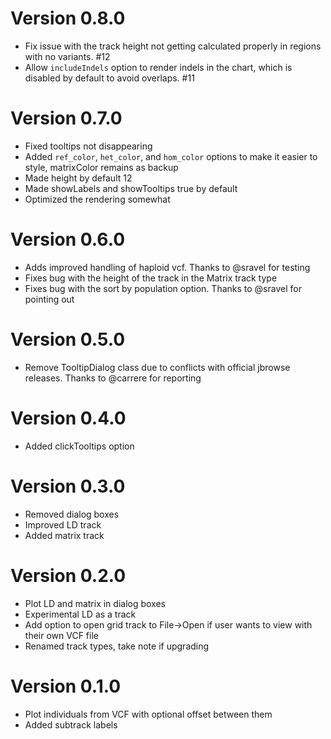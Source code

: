 # Version 0.8.0

- Fix issue with the track height not getting calculated properly in regions with no variants. #12
- Allow `includeIndels` option to render indels in the chart, which is disabled by default to avoid overlaps. #11


# Version 0.7.0

- Fixed tooltips not disappearing
- Added `ref_color`, `het_color`, and `hom_color` options to make it easier to style, matrixColor remains as backup
- Made height by default 12
- Made showLabels and showTooltips true by default
- Optimized the rendering somewhat

# Version 0.6.0

- Adds improved handling of haploid vcf. Thanks to @sravel for testing
- Fixes bug with the height of the track in the Matrix track type
- Fixes bug with the sort by population option. Thanks to @sravel for pointing out

# Version 0.5.0

- Remove TooltipDialog class due to conflicts with official jbrowse releases. Thanks to @carrere for reporting

# Version 0.4.0

- Added clickTooltips option

# Version 0.3.0

- Removed dialog boxes
- Improved LD track
- Added matrix track

# Version 0.2.0

- Plot LD and matrix in dialog boxes
- Experimental LD as a track
- Add option to open grid track to File->Open if user wants to view with their own VCF file 
- Renamed track types, take note if upgrading

# Version 0.1.0

- Plot individuals from VCF with optional offset between them
- Added subtrack labels

